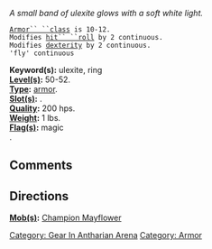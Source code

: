 *A small band of ulexite glows with a soft white light.*

[`Armor`` ``class`](Armor_Values "wikilink")` is 10-12.`  
`Modifies `[`hit`` ``roll`](Hit_Roll "wikilink")` by 2 continuous.`  
`Modifies `[`dexterity`](Dexterity "wikilink")` by 2 continuous.`  
`'fly' continuous`

**Keyword(s):** ulexite, ring  
**[Level(s)](Object_Level "wikilink"):** 50-52.  
**[Type](:Category:_Object_Types "wikilink"):**
[armor](:Category:_Armor "wikilink").  
**[Slot(s)](Object_Slots "wikilink"):** <worn on finger>.  
**[Quality](Object_Quality "wikilink"):** 200 hps.  
**[Weight](Object_Weight "wikilink"):** 1 lbs.  
**[Flag(s)](:Category:_Object_Flags "wikilink"):** magic  
.

## Comments

## Directions

**[Mob(s)](:Category:_Mobs "wikilink"):** [Champion
Mayflower](Champion_Mayflower "wikilink")  

[Category: Gear In Antharian
Arena](Category:_Gear_In_Antharian_Arena "wikilink") [Category:
Armor](Category:_Armor "wikilink")
